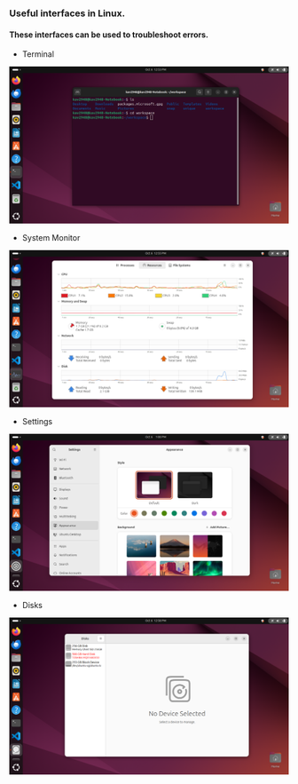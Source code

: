 ### Useful interfaces in Linux.

#### These interfaces can be used to troubleshoot errors.

- Terminal

![Terminal](./screenshots/terminal.png)

- System Monitor

![System Monitor](./screenshots/system_monitor.png)

- Settings

![Settings](./screenshots/settings.png)

- Disks

![Disks](./screenshots/disks.png)
